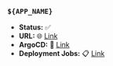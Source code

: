 ### `${APP_NAME}`
* __Status:__ :white_check_mark:
* __URL:__ :globe_with_meridians: [Link](${APP_URL})
* __ArgoCD:__ :link: [Link](https://${ARGOCD_SERVER}/applications?search=${APP_NAME})
* __Deployment Jobs:__ :clipboard: [Link](https://github.com/${REPO}/actions/runs/${RUN_ID})
